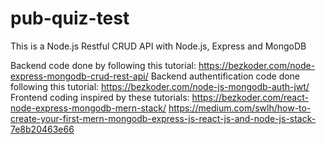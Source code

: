 # pub-quiz-test
This is a Node.js Restful CRUD API with Node.js, Express and MongoDB 

Backend code done by following this tutorial: https://bezkoder.com/node-express-mongodb-crud-rest-api/
Backend authentification code done following this tutorial: https://bezkoder.com/node-js-mongodb-auth-jwt/
Frontend coding inspired by these tutorials: 
https://bezkoder.com/react-node-express-mongodb-mern-stack/
https://medium.com/swlh/how-to-create-your-first-mern-mongodb-express-js-react-js-and-node-js-stack-7e8b20463e66

